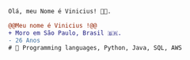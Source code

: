 ```diff
Olá, meu Nome é Vinicius! 👩‍💻.

@@Meu nome é Vinicius !@@
+ Moro em São Paulo, Brasil 🇧🇷.
- 26 Anos
# 📖 Programming languages, Python, Java, SQL, AWS
```

<Youre doing great>
<Good things will come to you>
<Drink water and stay awesome>

<SECRET GUEST BOOK>
<ooooooooooooooooo>
<ooooooooooooooooo
|2020-08-23
| damn this quarentine for making us unable to gather our friends for some drinks 
| miss ya!
|-- alemedeiros
|2021-06-23
| https://user-images.githubusercontent.com/66042/128732266-55fc8c78-3bd4-4a99-91fb-521e9ceba127.jpeg
| sdds, Aninha! ❤️
|-- nic>
